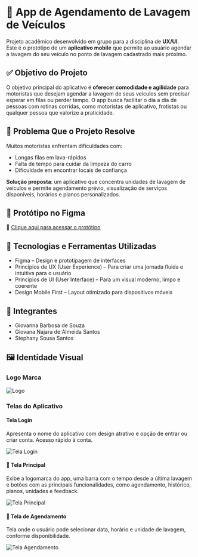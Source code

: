 # 🚗 App de Agendamento de Lavagem de Veículos

Projeto acadêmico desenvolvido em grupo para a disciplina de **UX/UI**.  
Este é o protótipo de um **aplicativo mobile** que permite ao usuário agendar a lavagem do seu veículo no ponto de lavagem cadastrado mais próximo.

## ✅ Objetivo do Projeto

O objetivo principal do aplicativo é **oferecer comodidade e agilidade** para motoristas que desejam agendar a lavagem de seus veículos sem precisar esperar em filas ou perder tempo. O app busca facilitar o dia a dia de pessoas com rotinas corridas, como motoristas de aplicativo, frotistas ou qualquer pessoa que valorize a praticidade.

## 🧩 Problema Que o Projeto Resolve

Muitos motoristas enfrentam dificuldades com:

- Longas filas em lava-rápidos
- Falta de tempo para cuidar da limpeza do carro
- Dificuldade em encontrar locais de confiança

**Solução proposta**: um aplicativo que concentra unidades de lavagem de veículos e permite agendamento prévio, visualização de serviços disponíveis, horários e planos personalizados.

## 🎨 Protótipo no Figma

🔗 [Clique aqui para acessar o protótipo](https://www.figma.com/proto/4sAz3TVxPvOde5MPHqCWy8/ADO-2---UX-UI?node-id=130-247&starting-point-node-id=130%3A247&t=0tQ0wEpAGje9hue6-1)

## 🧠 Tecnologias e Ferramentas Utilizadas

- Figma – Design e prototipagem de interfaces
- Princípios de UX (User Experience) – Para criar uma jornada fluida e intuitiva para o usuário
- Princípios de UI (User Interface) – Para um visual moderno, limpo e coerente
- Design Mobile First – Layout otimizado para dispositivos móveis

## 👥 Integrantes

- Giovanna Barbosa de Souza  
- Giovana Najara de Almeida Santos
- Stephany Sousa Santos

## 🖼️ Identidade Visual

### Logo Marca
![Logo](logo-marca.png)

### Telas do Aplicativo

#### Tela Login
Apresenta o nome do aplicativo com design atrativo e opção de entrar ou criar conta. Acesso rápido à conta.

![Tela Login](tela-login.png)

#### 🔹 Tela Principal
Exibe a logomarca do app, uma barra com o tempo desde a última lavagem e botões com as principais funcionalidades, como agendamento, histórico, planos, unidades e feedback.

![Tela Principal](tela-inicio.png)

#### 🔹 Tela de Agendamento
Tela onde o usuário pode selecionar data, horário e unidade de lavagem, conforme disponibilidade.

![Tela Agendamento](tela-agendamento.png)

